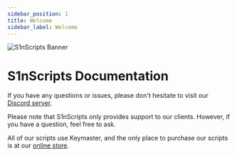 ```yaml
---
sidebar_position: 1
title: Welcome
sidebar_label: Welcome
---
```

![S1nScripts Banner](https://media.discordapp.net/attachments/791405808587636806/1095223445161246810/45r-01.png?width=1439&height=399)

# S1nScripts Documentation

If you have any questions or issues, please don't hesitate to visit our [Discord server](https://discord.gg/S1nScripts).

Please note that S1nScripts only provides support to our clients. However, if you have a question, feel free to ask.

All of our scripts use Keymaster, and the only place to purchase our scripts is at our [online store](https://store.s1nscripts.com/).
